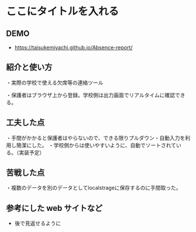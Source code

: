 # ここにタイトルを入れる

## DEMO

  - https://taisukemiyachi.github.io/Absence-report/

## 紹介と使い方

  ・実際の学校で使える欠席等の連絡ツール

  ・保護者はブラウザ上から登録。学校側は出力画面でリアルタイムに確認できる。

## 工夫した点

  ・手間がかかると保護者はやらないので、できる限りプルダウン・自動入力を利用し簡潔にした。
  ・学校側からは使いやすいように、自動でソートされている。（実装予定）

## 苦戦した点

  ・複数のデータを別のデータとしてlocalstrageに保存するのに手間取った。

## 参考にした web サイトなど

  - 後で見返せるように